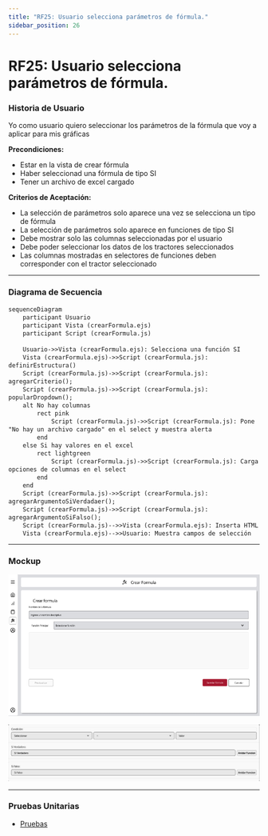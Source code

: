 ```yaml
---
title: "RF25: Usuario selecciona parámetros de fórmula."  
sidebar_position: 26
---
```


# RF25: Usuario selecciona parámetros de fórmula.

### Historia de Usuario

Yo como usuario quiero seleccionar los parámetros de la fórmula que voy a aplicar para mis gráficas 

  **Precondiciones:**
  - Estar en la vista de crear fórmula
  - Haber seleccionad una fórmula de tipo SI
  - Tener un archivo de excel cargado

  **Criterios de Aceptación:**
  - La selección de parámetros solo aparece una vez se selecciona un tipo de fórmula
  - La selección de parámetros solo aparece en funciones de tipo SI
  - Debe mostrar solo las columnas seleccionadas por el usuario
  - Debe poder seleccionar los datos de los tractores seleccionados
  - Las columnas mostradas en selectores de funciones deben corresponder con el tractor seleccionado
  
---

### Diagrama de Secuencia

```mermaid
sequenceDiagram
    participant Usuario
    participant Vista (crearFormula.ejs)
    participant Script (crearFormula.js)

    Usuario->>Vista (crearFormula.ejs): Selecciona una función SI
    Vista (crearFormula.ejs)->>Script (crearFormula.js): definirEstructura()
    Script (crearFormula.js)->>Script (crearFormula.js): agregarCriterio();
    Script (crearFormula.js)->>Script (crearFormula.js): popularDropdown();
    alt No hay columnas
        rect pink
            Script (crearFormula.js)->>Script (crearFormula.js): Pone "No hay un archivo cargado" en el select y muestra alerta
        end
    else Si hay valores en el excel
        rect lightgreen
            Script (crearFormula.js)->>Script (crearFormula.js): Carga opciones de columnas en el select
        end
    end
    Script (crearFormula.js)->>Script (crearFormula.js): agregarArgumentoSiVerdadaer();
    Script (crearFormula.js)->>Script (crearFormula.js): agregarArgumentoSiFalso();
    Script (crearFormula.js)-->>Vista (crearFormula.ejs): Inserta HTML
    Vista (crearFormula.ejs)-->>Usuario: Muestra campos de selección
```

---

### Mockup

![Mockup](./mockups/MockupCrearFormula.png)

![Mockup](./mockups/MockupCrearFormula2.png)


---

### Pruebas Unitarias 
  - [Pruebas](https://docs.google.com/spreadsheets/d/1W-JW32dTsfI22-Yl5LydMhiu-oXHH_xo3hWvK6FHeLw/edit?gid=1279661615#gid=1279661615)
